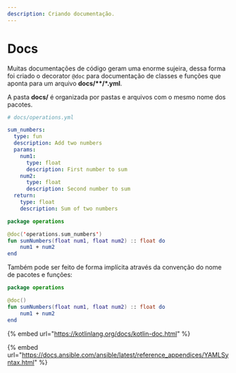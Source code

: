 ```yaml
---
description: Criando documentação.
---
```


# Docs

Muitas documentações de código geram uma enorme sujeira, dessa forma foi criado o decorator `@doc` para documentação de classes e funções que aponta para um arquivo **docs/\*\*/\*.yml**.

A pasta **docs/** é organizada por pastas e arquivos com o mesmo nome dos pacotes.

```yaml
# docs/operations.yml

sum_numbers:
  type: fun
  description: Add two numbers
  params:
    num1:
      type: float
      description: First number to sum
    num2:
      type: float
      description: Second number to sum
  return:
    type: float
    description: Sum of two numbers
```

```kotlin
package operations

@doc('operations.sum_numbers')
fun sumNumbers(float num1, float num2) :: float do
    num1 + num2
end
```

Também pode ser feito de forma implícita através da convenção do nome de pacotes e funções:

```kotlin
package operations

@doc()
fun sumNumbers(float num1, float num2) :: float do
    num1 + num2
end
```



{% embed url="https://kotlinlang.org/docs/kotlin-doc.html" %}

{% embed url="https://docs.ansible.com/ansible/latest/reference_appendices/YAMLSyntax.html" %}

